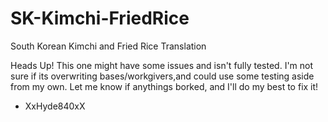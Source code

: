 # SK-Kimchi-FriedRice
South Korean Kimchi and Fried Rice Translation

Heads Up! This one might have some issues and isn't fully tested. I'm not sure if its overwriting bases/workgivers,and could use some testing aside from my own. Let me know if anythings borked, and I'll do my best to fix it!

- XxHyde840xX
